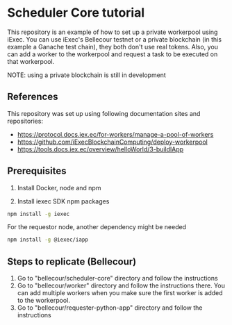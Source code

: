 # Scheduler Core tutorial
This repository is an example of how to set up a private workerpool using iExec. You can use iExec's Bellecour testnet or a private blockchain (in this example a Ganache test chain), they both don't use real tokens. Also, you can add a worker to the workerpool and request a task to be executed on that workerpool.

NOTE: using a private blockchain is still in development

## References
This repository was set up using following documentation sites and repositories:

- https://protocol.docs.iex.ec/for-workers/manage-a-pool-of-workers
- https://github.com/iExecBlockchainComputing/deploy-workerpool
- https://tools.docs.iex.ec/overview/helloWorld/3-buildIApp


## Prerequisites
1. Install Docker, node and npm

2. Install iexec SDK npm packages
```bash
npm install -g iexec
```

For the requestor node, another dependency might be needed
```bash
npm install -g @iexec/iapp
```

## Steps to replicate (Bellecour)
1. Go to "bellecour/scheduler-core" directory and follow the instructions
2. Go to "bellecour/worker" directory and follow the instructions there. You can add multiple workers when you make sure the first worker is added to the workerpool.
3. Go to "bellecour/requester-python-app" directory and follow the instructions